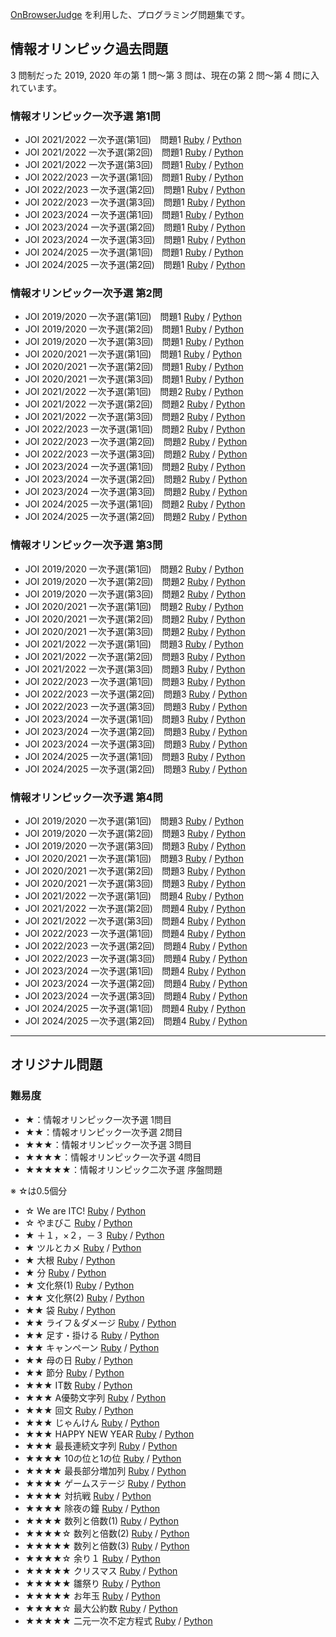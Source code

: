 [OnBrowserJudge](https://github.com/nodai2hITC/onbrowserjudge) を利用した、プログラミング問題集です。

## 情報オリンピック過去問題

3 問制だった 2019, 2020 年の第 1 問～第 3 問は、現在の第 2 問～第 4 問に入れています。

### 情報オリンピック一次予選 第1問

- JOI 2021/2022 一次予選(第1回)　問題1 [Ruby](https://nodai2hitc.github.io/problems/joi2021_1_1_1_ruby.html) / [Python](https://nodai2hitc.github.io/problems/joi2021_1_1_1_python.html)
- JOI 2021/2022 一次予選(第2回)　問題1 [Ruby](https://nodai2hitc.github.io/problems/joi2021_1_2_1_ruby.html) / [Python](https://nodai2hitc.github.io/problems/joi2021_1_2_1_python.html)
- JOI 2021/2022 一次予選(第3回)　問題1 [Ruby](https://nodai2hitc.github.io/problems/joi2021_1_3_1_ruby.html) / [Python](https://nodai2hitc.github.io/problems/joi2021_1_3_1_python.html)
- JOI 2022/2023 一次予選(第1回)　問題1 [Ruby](https://nodai2hitc.github.io/problems/joi2022_1_1_1_ruby.html) / [Python](https://nodai2hitc.github.io/problems/joi2022_1_1_1_python.html)
- JOI 2022/2023 一次予選(第2回)　問題1 [Ruby](https://nodai2hitc.github.io/problems/joi2022_1_2_1_ruby.html) / [Python](https://nodai2hitc.github.io/problems/joi2022_1_2_1_python.html)
- JOI 2022/2023 一次予選(第3回)　問題1 [Ruby](https://nodai2hitc.github.io/problems/joi2022_1_3_1_ruby.html) / [Python](https://nodai2hitc.github.io/problems/joi2022_1_3_1_python.html)
- JOI 2023/2024 一次予選(第1回)　問題1 [Ruby](https://nodai2hitc.github.io/problems/joi2023_1_1_1_ruby.html) / [Python](https://nodai2hitc.github.io/problems/joi2023_1_1_1_python.html)
- JOI 2023/2024 一次予選(第2回)　問題1 [Ruby](https://nodai2hitc.github.io/problems/joi2023_1_2_1_ruby.html) / [Python](https://nodai2hitc.github.io/problems/joi2023_1_2_1_python.html)
- JOI 2023/2024 一次予選(第3回)　問題1 [Ruby](https://nodai2hitc.github.io/problems/joi2023_1_3_1_ruby.html) / [Python](https://nodai2hitc.github.io/problems/joi2023_1_3_1_python.html)
- JOI 2024/2025 一次予選(第1回)　問題1 [Ruby](https://nodai2hitc.github.io/problems/joi2024_1_1_1_ruby.html) / [Python](https://nodai2hitc.github.io/problems/joi2024_1_1_1_python.html)
- JOI 2024/2025 一次予選(第2回)　問題1 [Ruby](https://nodai2hitc.github.io/problems/joi2024_1_2_1_ruby.html) / [Python](https://nodai2hitc.github.io/problems/joi2024_1_2_1_python.html)

### 情報オリンピック一次予選 第2問

- JOI 2019/2020 一次予選(第1回)　問題1 [Ruby](https://nodai2hitc.github.io/problems/joi2019_1_1_1_ruby.html) / [Python](https://nodai2hitc.github.io/problems/joi2019_1_1_1_python.html)
- JOI 2019/2020 一次予選(第2回)　問題1 [Ruby](https://nodai2hitc.github.io/problems/joi2019_1_2_1_ruby.html) / [Python](https://nodai2hitc.github.io/problems/joi2019_1_2_1_python.html)
- JOI 2019/2020 一次予選(第3回)　問題1 [Ruby](https://nodai2hitc.github.io/problems/joi2019_1_3_1_ruby.html) / [Python](https://nodai2hitc.github.io/problems/joi2019_1_3_1_python.html)
- JOI 2020/2021 一次予選(第1回)　問題1 [Ruby](https://nodai2hitc.github.io/problems/joi2020_1_1_1_ruby.html) / [Python](https://nodai2hitc.github.io/problems/joi2020_1_1_1_python.html)
- JOI 2020/2021 一次予選(第2回)　問題1 [Ruby](https://nodai2hitc.github.io/problems/joi2020_1_2_1_ruby.html) / [Python](https://nodai2hitc.github.io/problems/joi2020_1_2_1_python.html)
- JOI 2020/2021 一次予選(第3回)　問題1 [Ruby](https://nodai2hitc.github.io/problems/joi2020_1_3_1_ruby.html) / [Python](https://nodai2hitc.github.io/problems/joi2020_1_3_1_python.html)
- JOI 2021/2022 一次予選(第1回)　問題2 [Ruby](https://nodai2hitc.github.io/problems/joi2021_1_1_2_ruby.html) / [Python](https://nodai2hitc.github.io/problems/joi2021_1_1_2_python.html)
- JOI 2021/2022 一次予選(第2回)　問題2 [Ruby](https://nodai2hitc.github.io/problems/joi2021_1_2_2_ruby.html) / [Python](https://nodai2hitc.github.io/problems/joi2021_1_2_2_python.html)
- JOI 2021/2022 一次予選(第3回)　問題2 [Ruby](https://nodai2hitc.github.io/problems/joi2021_1_3_2_ruby.html) / [Python](https://nodai2hitc.github.io/problems/joi2021_1_3_2_python.html)
- JOI 2022/2023 一次予選(第1回)　問題2 [Ruby](https://nodai2hitc.github.io/problems/joi2022_1_1_2_ruby.html) / [Python](https://nodai2hitc.github.io/problems/joi2022_1_1_2_python.html)
- JOI 2022/2023 一次予選(第2回)　問題2 [Ruby](https://nodai2hitc.github.io/problems/joi2022_1_2_2_ruby.html) / [Python](https://nodai2hitc.github.io/problems/joi2022_1_2_2_python.html)
- JOI 2022/2023 一次予選(第3回)　問題2 [Ruby](https://nodai2hitc.github.io/problems/joi2022_1_3_2_ruby.html) / [Python](https://nodai2hitc.github.io/problems/joi2022_1_3_2_python.html)
- JOI 2023/2024 一次予選(第1回)　問題2 [Ruby](https://nodai2hitc.github.io/problems/joi2023_1_1_2_ruby.html) / [Python](https://nodai2hitc.github.io/problems/joi2023_1_1_2_python.html)
- JOI 2023/2024 一次予選(第2回)　問題2 [Ruby](https://nodai2hitc.github.io/problems/joi2023_1_2_2_ruby.html) / [Python](https://nodai2hitc.github.io/problems/joi2023_1_2_2_python.html)
- JOI 2023/2024 一次予選(第3回)　問題2 [Ruby](https://nodai2hitc.github.io/problems/joi2023_1_3_2_ruby.html) / [Python](https://nodai2hitc.github.io/problems/joi2023_1_3_2_python.html)
- JOI 2024/2025 一次予選(第1回)　問題2 [Ruby](https://nodai2hitc.github.io/problems/joi2024_1_1_2_ruby.html) / [Python](https://nodai2hitc.github.io/problems/joi2024_1_1_2_python.html)
- JOI 2024/2025 一次予選(第2回)　問題2 [Ruby](https://nodai2hitc.github.io/problems/joi2024_1_2_2_ruby.html) / [Python](https://nodai2hitc.github.io/problems/joi2024_1_2_2_python.html)

### 情報オリンピック一次予選 第3問

- JOI 2019/2020 一次予選(第1回)　問題2 [Ruby](https://nodai2hitc.github.io/problems/joi2019_1_1_2_ruby.html) / [Python](https://nodai2hitc.github.io/problems/joi2019_1_1_2_python.html)
- JOI 2019/2020 一次予選(第2回)　問題2 [Ruby](https://nodai2hitc.github.io/problems/joi2019_1_2_2_ruby.html) / [Python](https://nodai2hitc.github.io/problems/joi2019_1_2_2_python.html)
- JOI 2019/2020 一次予選(第3回)　問題2 [Ruby](https://nodai2hitc.github.io/problems/joi2019_1_3_2_ruby.html) / [Python](https://nodai2hitc.github.io/problems/joi2019_1_3_2_python.html)
- JOI 2020/2021 一次予選(第1回)　問題2 [Ruby](https://nodai2hitc.github.io/problems/joi2020_1_1_2_ruby.html) / [Python](https://nodai2hitc.github.io/problems/joi2020_1_1_2_python.html)
- JOI 2020/2021 一次予選(第2回)　問題2 [Ruby](https://nodai2hitc.github.io/problems/joi2020_1_2_2_ruby.html) / [Python](https://nodai2hitc.github.io/problems/joi2020_1_2_2_python.html)
- JOI 2020/2021 一次予選(第3回)　問題2 [Ruby](https://nodai2hitc.github.io/problems/joi2020_1_3_2_ruby.html) / [Python](https://nodai2hitc.github.io/problems/joi2020_1_3_2_python.html)
- JOI 2021/2022 一次予選(第1回)　問題3 [Ruby](https://nodai2hitc.github.io/problems/joi2021_1_1_3_ruby.html) / [Python](https://nodai2hitc.github.io/problems/joi2021_1_1_3_python.html)
- JOI 2021/2022 一次予選(第2回)　問題3 [Ruby](https://nodai2hitc.github.io/problems/joi2021_1_2_3_ruby.html) / [Python](https://nodai2hitc.github.io/problems/joi2021_1_2_3_python.html)
- JOI 2021/2022 一次予選(第3回)　問題3 [Ruby](https://nodai2hitc.github.io/problems/joi2021_1_3_3_ruby.html) / [Python](https://nodai2hitc.github.io/problems/joi2021_1_3_3_python.html)
- JOI 2022/2023 一次予選(第1回)　問題3 [Ruby](https://nodai2hitc.github.io/problems/joi2022_1_1_3_ruby.html) / [Python](https://nodai2hitc.github.io/problems/joi2022_1_1_3_python.html)
- JOI 2022/2023 一次予選(第2回)　問題3 [Ruby](https://nodai2hitc.github.io/problems/joi2022_1_2_3_ruby.html) / [Python](https://nodai2hitc.github.io/problems/joi2022_1_2_3_python.html)
- JOI 2022/2023 一次予選(第3回)　問題3 [Ruby](https://nodai2hitc.github.io/problems/joi2022_1_3_3_ruby.html) / [Python](https://nodai2hitc.github.io/problems/joi2022_1_3_3_python.html)
- JOI 2023/2024 一次予選(第1回)　問題3 [Ruby](https://nodai2hitc.github.io/problems/joi2023_1_1_3_ruby.html) / [Python](https://nodai2hitc.github.io/problems/joi2023_1_1_3_python.html)
- JOI 2023/2024 一次予選(第2回)　問題3 [Ruby](https://nodai2hitc.github.io/problems/joi2023_1_2_3_ruby.html) / [Python](https://nodai2hitc.github.io/problems/joi2023_1_2_3_python.html)
- JOI 2023/2024 一次予選(第3回)　問題3 [Ruby](https://nodai2hitc.github.io/problems/joi2023_1_3_3_ruby.html) / [Python](https://nodai2hitc.github.io/problems/joi2023_1_3_3_python.html)
- JOI 2024/2025 一次予選(第1回)　問題3 [Ruby](https://nodai2hitc.github.io/problems/joi2024_1_1_3_ruby.html) / [Python](https://nodai2hitc.github.io/problems/joi2024_1_1_3_python.html)
- JOI 2024/2025 一次予選(第2回)　問題3 [Ruby](https://nodai2hitc.github.io/problems/joi2024_1_2_3_ruby.html) / [Python](https://nodai2hitc.github.io/problems/joi2024_1_2_3_python.html)

### 情報オリンピック一次予選 第4問

- JOI 2019/2020 一次予選(第1回)　問題3 [Ruby](https://nodai2hitc.github.io/problems/joi2019_1_1_3_ruby.html) / [Python](https://nodai2hitc.github.io/problems/joi2019_1_1_3_python.html)
- JOI 2019/2020 一次予選(第2回)　問題3 [Ruby](https://nodai2hitc.github.io/problems/joi2019_1_2_3_ruby.html) / [Python](https://nodai2hitc.github.io/problems/joi2019_1_2_3_python.html)
- JOI 2019/2020 一次予選(第3回)　問題3 [Ruby](https://nodai2hitc.github.io/problems/joi2019_1_3_3_ruby.html) / [Python](https://nodai2hitc.github.io/problems/joi2019_1_3_3_python.html)
- JOI 2020/2021 一次予選(第1回)　問題3 [Ruby](https://nodai2hitc.github.io/problems/joi2020_1_1_3_ruby.html) / [Python](https://nodai2hitc.github.io/problems/joi2020_1_1_3_python.html)
- JOI 2020/2021 一次予選(第2回)　問題3 [Ruby](https://nodai2hitc.github.io/problems/joi2020_1_2_3_ruby.html) / [Python](https://nodai2hitc.github.io/problems/joi2020_1_2_3_python.html)
- JOI 2020/2021 一次予選(第3回)　問題3 [Ruby](https://nodai2hitc.github.io/problems/joi2020_1_3_3_ruby.html) / [Python](https://nodai2hitc.github.io/problems/joi2020_1_3_3_python.html)
- JOI 2021/2022 一次予選(第1回)　問題4 [Ruby](https://nodai2hitc.github.io/problems/joi2021_1_1_4_ruby.html) / [Python](https://nodai2hitc.github.io/problems/joi2021_1_1_4_python.html)
- JOI 2021/2022 一次予選(第2回)　問題4 [Ruby](https://nodai2hitc.github.io/problems/joi2021_1_2_4_ruby.html) / [Python](https://nodai2hitc.github.io/problems/joi2021_1_2_4_python.html)
- JOI 2021/2022 一次予選(第3回)　問題4 [Ruby](https://nodai2hitc.github.io/problems/joi2021_1_3_4_ruby.html) / [Python](https://nodai2hitc.github.io/problems/joi2021_1_3_4_python.html)
- JOI 2022/2023 一次予選(第1回)　問題4 [Ruby](https://nodai2hitc.github.io/problems/joi2022_1_1_4_ruby.html) / [Python](https://nodai2hitc.github.io/problems/joi2022_1_1_4_python.html)
- JOI 2022/2023 一次予選(第2回)　問題4 [Ruby](https://nodai2hitc.github.io/problems/joi2022_1_2_4_ruby.html) / [Python](https://nodai2hitc.github.io/problems/joi2022_1_2_4_python.html)
- JOI 2022/2023 一次予選(第3回)　問題4 [Ruby](https://nodai2hitc.github.io/problems/joi2022_1_3_4_ruby.html) / [Python](https://nodai2hitc.github.io/problems/joi2022_1_3_4_python.html)
- JOI 2023/2024 一次予選(第1回)　問題4 [Ruby](https://nodai2hitc.github.io/problems/joi2023_1_1_4_ruby.html) / [Python](https://nodai2hitc.github.io/problems/joi2023_1_1_4_python.html)
- JOI 2023/2024 一次予選(第2回)　問題4 [Ruby](https://nodai2hitc.github.io/problems/joi2023_1_2_4_ruby.html) / [Python](https://nodai2hitc.github.io/problems/joi2023_1_2_4_python.html)
- JOI 2023/2024 一次予選(第3回)　問題4 [Ruby](https://nodai2hitc.github.io/problems/joi2023_1_3_4_ruby.html) / [Python](https://nodai2hitc.github.io/problems/joi2023_1_3_4_python.html)
- JOI 2024/2025 一次予選(第1回)　問題4 [Ruby](https://nodai2hitc.github.io/problems/joi2024_1_1_4_ruby.html) / [Python](https://nodai2hitc.github.io/problems/joi2024_1_1_4_python.html)
- JOI 2024/2025 一次予選(第2回)　問題4 [Ruby](https://nodai2hitc.github.io/problems/joi2024_1_2_4_ruby.html) / [Python](https://nodai2hitc.github.io/problems/joi2024_1_2_4_python.html)

----

## オリジナル問題

### 難易度

- ★：情報オリンピック一次予選 1問目
- ★★：情報オリンピック一次予選 2問目
- ★★★：情報オリンピック一次予選 3問目
- ★★★★：情報オリンピック一次予選 4問目
- ★★★★★：情報オリンピック二次予選 序盤問題

※ ☆は0.5個分

- ☆ We are ITC! [Ruby](https://nodai2hitc.github.io/problems/we_are_itc_ruby.html) / [Python](https://nodai2hitc.github.io/problems/we_are_itc_python.html)
- ☆ やまびこ [Ruby](https://nodai2hitc.github.io/problems/echo_ruby.html) / [Python](https://nodai2hitc.github.io/problems/echo_python.html)
- ★ ＋１，×２，－３ [Ruby](https://nodai2hitc.github.io/problems/pl1mu2mi3_ruby.html) / [Python](https://nodai2hitc.github.io/problems/pl1mu2mi3_python.html)
- ★ ツルとカメ [Ruby](https://nodai2hitc.github.io/problems/crane_and_turtle_ruby.html) / [Python](https://nodai2hitc.github.io/problems/crane_and_turtle_python.html)
- ★ 大根 [Ruby](https://nodai2hitc.github.io/problems/radish_ruby.html) / [Python](https://nodai2hitc.github.io/problems/radish_python.html)
- ★ 分 [Ruby](https://nodai2hitc.github.io/problems/minutes_ruby.html) / [Python](https://nodai2hitc.github.io/problems/minutes_python.html)
- ★ 文化祭(1) [Ruby](https://nodai2hitc.github.io/problems/festival1_ruby.html) / [Python](https://nodai2hitc.github.io/problems/festival1_python.html)
- ★★ 文化祭(2) [Ruby](https://nodai2hitc.github.io/problems/festival2_ruby.html) / [Python](https://nodai2hitc.github.io/problems/festival2_python.html)
- ★★ 袋 [Ruby](https://nodai2hitc.github.io/problems/bag_ruby.html) / [Python](https://nodai2hitc.github.io/problems/bag_python.html)
- ★★ ライフ＆ダメージ [Ruby](https://nodai2hitc.github.io/problems/life_and_damage_ruby.html) / [Python](https://nodai2hitc.github.io/problems/life_and_damage_python.html)
- ★★ 足す・掛ける [Ruby](https://nodai2hitc.github.io/problems/tasu_kakeru_ruby.html) / [Python](https://nodai2hitc.github.io/problems/tasu_kakeru_python.html)
- ★★ キャンペーン [Ruby](https://nodai2hitc.github.io/problems/campaign_ruby.html) / [Python](https://nodai2hitc.github.io/problems/campaign_python.html)
- ★★ 母の日 [Ruby](https://nodai2hitc.github.io/problems/mothersday_ruby.html) / [Python](https://nodai2hitc.github.io/problems/mothersday_python.html)
- ★★ 節分 [Ruby](https://nodai2hitc.github.io/problems/setsubun_ruby.html) / [Python](https://nodai2hitc.github.io/problems/setsubun_python.html)
- ★★★ IT数 [Ruby](https://nodai2hitc.github.io/problems/it_number_ruby.html) / [Python](https://nodai2hitc.github.io/problems/it_number_python.html)
- ★★★ A優勢文字列 [Ruby](https://nodai2hitc.github.io/problems/a_dominant_str_ruby.html) / [Python](https://nodai2hitc.github.io/problems/a_dominant_str_python.html)
- ★★★ 回文 [Ruby](https://nodai2hitc.github.io/problems/kaibun_ruby.html) / [Python](https://nodai2hitc.github.io/problems/kaibun_python.html)
- ★★★ じゃんけん [Ruby](https://nodai2hitc.github.io/problems/janken_ruby.html) / [Python](https://nodai2hitc.github.io/problems/janken_python.html)
- ★★★ HAPPY NEW YEAR [Ruby](https://nodai2hitc.github.io/problems/happynewyear_ruby.html) / [Python](https://nodai2hitc.github.io/problems/happynewyear_python.html)
- ★★★ 最長連続文字列 [Ruby](https://nodai2hitc.github.io/problems/longest_sequential_string_ruby.html) / [Python](https://nodai2hitc.github.io/problems/longest_sequential_string_python.html)
- ★★★★ 10の位と1の位 [Ruby](https://nodai2hitc.github.io/problems/10_1_ruby.html) / [Python](https://nodai2hitc.github.io/problems/10_1_python.html)
- ★★★★ 最長部分増加列 [Ruby](https://nodai2hitc.github.io/problems/longest_sequence_ruby.html) / [Python](https://nodai2hitc.github.io/problems/longest_sequence_python.html)
- ★★★★ ゲームステージ [Ruby](https://nodai2hitc.github.io/problems/stages_ruby.html) / [Python](https://nodai2hitc.github.io/problems/stages_python.html)
- ★★★★ 対抗戦 [Ruby](https://nodai2hitc.github.io/problems/taikousen_ruby.html) / [Python](https://nodai2hitc.github.io/problems/taikousen_python.html)
- ★★★★ 除夜の鐘 [Ruby](https://nodai2hitc.github.io/problems/joya_ruby.html) / [Python](https://nodai2hitc.github.io/problems/joya_python.html)
- ★★★★ 数列と倍数(1) [Ruby](https://nodai2hitc.github.io/problems/suuretsu_baisuu1_ruby.html) / [Python](https://nodai2hitc.github.io/problems/suuretsu_baisuu1_python.html)
- ★★★★☆ 数列と倍数(2) [Ruby](https://nodai2hitc.github.io/problems/suuretsu_baisuu2_ruby.html) / [Python](https://nodai2hitc.github.io/problems/suuretsu_baisuu2_python.html)
- ★★★★★ 数列と倍数(3) [Ruby](https://nodai2hitc.github.io/problems/suuretsu_baisuu3_ruby.html) / [Python](https://nodai2hitc.github.io/problems/suuretsu_baisuu3_python.html)
- ★★★★☆ 余り１ [Ruby](https://nodai2hitc.github.io/problems/remainder1_ruby.html) / [Python](https://nodai2hitc.github.io/problems/remainder1_python.html)
- ★★★★★ クリスマス [Ruby](https://nodai2hitc.github.io/problems/christmas1_ruby.html) / [Python](https://nodai2hitc.github.io/problems/christmas1_python.html)
- ★★★★★ 雛祭り [Ruby](https://nodai2hitc.github.io/problems/hinamatsuri_ruby.html) / [Python](https://nodai2hitc.github.io/problems/hinamatsuri_python.html)
- ★★★★★ お年玉 [Ruby](https://nodai2hitc.github.io/problems/otoshidama_ruby.html) / [Python](https://nodai2hitc.github.io/problems/otoshidama_python.html)
- ★★★★☆ 最大公約数 [Ruby](https://nodai2hitc.github.io/problems/gcd_ruby.html) / [Python](https://nodai2hitc.github.io/problems/gcd_python.html)
- ★★★★★ 二元一次不定方程式 [Ruby](https://nodai2hitc.github.io/problems/gcd_application_ruby.html) / [Python](https://nodai2hitc.github.io/problems/gcd_application_python.html)
